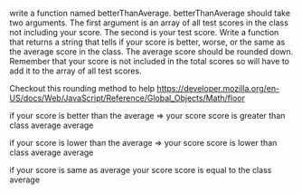 write a function named betterThanAverage. 
betterThanAverage should take two arguments. 
The first argument is an array of all test scores in the class not including your score. 
The second is your test score. 
Write a function that returns a string that tells if your score is better, worse, 
or the same as the average score in the class. The average score should be rounded down. 
Remember that your score is not included in the total scores so will have to add it to the 
array of all test scores.

Checkout this rounding method to help
https://developer.mozilla.org/en-US/docs/Web/JavaScript/Reference/Global_Objects/Math/floor

if your score is better than the average =>
    your score score is greater than class average average

if your score is lower than the average => 
    your score score is lower than class average average

if your score is same as average
    your score score is equal to the class average